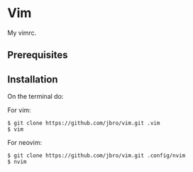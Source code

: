 Vim
===
My vimrc.

Prerequisites
-------------

Installation
------------
On the terminal do:

For vim:

    $ git clone https://github.com/jbro/vim.git .vim
    $ vim

For neovim:

    $ git clone https://github.com/jbro/vim.git .config/nvim
    $ nvim
